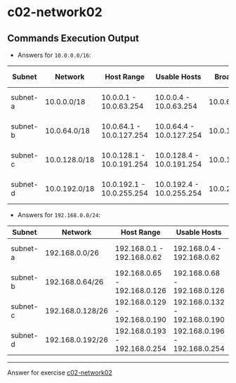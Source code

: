 # c02-network02

## Commands Execution Output

- Answers for `10.0.0.0/16`:

|Subnet  |Network        |Host Range                     |Usable Hosts                   |Broadcast      |AWS Reserved                                  |
|--------|---------------|-------------------------------|-------------------------------|---------------|--------------------------------------------- |
|subnet-a| 10.0.0.0/18   | 10.0.0.1   -  10.0.63.254     | 10.0.0.4   -  10.0.63.254     | 10.0.63.255   | 10.0.0.1,   10.0.0.2,   10.0.0.3             |
|subnet-b| 10.0.64.0/18  | 10.0.64.1  -  10.0.127.254    | 10.0.64.4  -  10.0.127.254    | 10.0.127.255  | 10.0.64.1,  10.0.64.2,  10.0.64.3            |
|subnet-c| 10.0.128.0/18 | 10.0.128.1 -  10.0.191.254    | 10.0.128.4 -  10.0.191.254    | 10.0.191.255  | 10.0.128.1, 10.0.128.2, 10.0.128.3           |
|subnet-d| 10.0.192.0/18 | 10.0.192.1 -  10.0.255.254    | 10.0.192.4 -  10.0.255.254    | 10.0.255.255  | 10.0.192.1, 10.0.192.2, 10.0.192.3           |

- Answers for `192.168.0.0/24`:

|Subnet  |Network           |Host Range                     |Usable Hosts                   |Broadcast      |AWS Reserved                                  |
|--------|------------------|-------------------------------|-------------------------------|---------------|--------------------------------------------- |
|subnet-a| 192.168.0.0/26   | 192.168.0.1   - 192.168.0.62  | 192.168.0.4   - 192.168.0.62  | 192.168.0.63  | 192.168.0.1,   192.168.0.2,   192.168.0.3    |
|subnet-b| 192.168.0.64/26  | 192.168.0.65  - 192.168.0.126 | 192.168.0.68  - 192.168.0.126 | 192.168.0.127 | 192.168.0.65,  192.168.0.66,  192.168.0.67   |
|subnet-c| 192.168.0.128/26 | 192.168.0.129 - 192.168.0.190 | 192.168.0.132 - 192.168.0.190 | 192.168.0.191 | 192.168.0.129, 192.168.0.130, 192.168.0.131  |
|subnet-d| 192.168.0.192/26 | 192.168.0.193 - 192.168.0.254 | 192.168.0.196 - 192.168.0.254 | 192.168.0.255 | 192.168.0.193, 192.168.0.194, 192.168.0.195  |

<!-- Don't change anything below this point-->
***
Answer for exercise [c02-network02](https://github.com/devopsacademyau/academy/blob/893381c6f0b69434d9e8597d3d4b1c17f9bc1371/classes/02class/exercises/c02-network02/README.md)